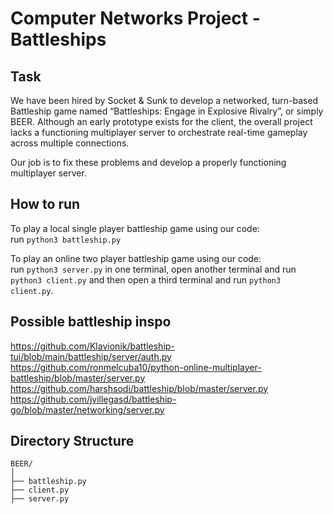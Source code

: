 # Computer Networks Project - Battleships
## Task   
We have been hired by Socket & Sunk to develop a networked, turn-based Battleship game named “Battleships: Engage in Explosive Rivalry”, or simply BEER. Although an early prototype exists for the client, the overall project lacks a functioning multiplayer server to orchestrate real-time gameplay across multiple connections.    

Our job is to fix these problems and develop a properly functioning multiplayer server.

## How to run   
To play a local single player battleship game using our code:     
run ```python3 battleship.py```   

To play an online two player battleship game using our code:    
run ```python3 server.py``` in one terminal, open another terminal and run ```python3 client.py``` and then open a third terminal and run ```python3 client.py```.

## Possible battleship inspo     
https://github.com/Klavionik/battleship-tui/blob/main/battleship/server/auth.py      
https://github.com/ronmelcuba10/python-online-multiplayer-battleship/blob/master/server.py    
https://github.com/harshsodi/battleship/blob/master/server.py    
https://github.com/jvillegasd/battleship-go/blob/master/networking/server.py   

## Directory Structure
```
BEER/
│
├── battleship.py
├── client.py
├── server.py
```
